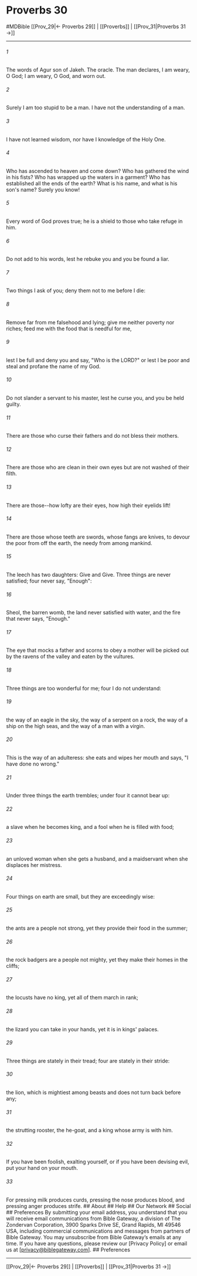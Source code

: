 # Proverbs 30
#MDBible
[[Prov_29|← Proverbs 29]] | [[Proverbs]] | [[Prov_31|Proverbs 31 →]]

***


###### 1 
The words of Agur son of Jakeh. The oracle. The man declares, I am weary, O God; I am weary, O God, and worn out. 

###### 2 
Surely I am too stupid to be a man. I have not the understanding of a man. 

###### 3 
I have not learned wisdom, nor have I knowledge of the Holy One. 

###### 4 
Who has ascended to heaven and come down? Who has gathered the wind in his fists? Who has wrapped up the waters in a garment? Who has established all the ends of the earth? What is his name, and what is his son's name? Surely you know! 

###### 5 
Every word of God proves true; he is a shield to those who take refuge in him. 

###### 6 
Do not add to his words, lest he rebuke you and you be found a liar. 

###### 7 
Two things I ask of you; deny them not to me before I die: 

###### 8 
Remove far from me falsehood and lying; give me neither poverty nor riches; feed me with the food that is needful for me, 

###### 9 
lest I be full and deny you and say, "Who is the LORD?" or lest I be poor and steal and profane the name of my God. 

###### 10 
Do not slander a servant to his master, lest he curse you, and you be held guilty. 

###### 11 
There are those who curse their fathers and do not bless their mothers. 

###### 12 
There are those who are clean in their own eyes but are not washed of their filth. 

###### 13 
There are those--how lofty are their eyes, how high their eyelids lift! 

###### 14 
There are those whose teeth are swords, whose fangs are knives, to devour the poor from off the earth, the needy from among mankind. 

###### 15 
The leech has two daughters: Give and Give. Three things are never satisfied; four never say, "Enough": 

###### 16 
Sheol, the barren womb, the land never satisfied with water, and the fire that never says, "Enough." 

###### 17 
The eye that mocks a father and scorns to obey a mother will be picked out by the ravens of the valley and eaten by the vultures. 

###### 18 
Three things are too wonderful for me; four I do not understand: 

###### 19 
the way of an eagle in the sky, the way of a serpent on a rock, the way of a ship on the high seas, and the way of a man with a virgin. 

###### 20 
This is the way of an adulteress: she eats and wipes her mouth and says, "I have done no wrong." 

###### 21 
Under three things the earth trembles; under four it cannot bear up: 

###### 22 
a slave when he becomes king, and a fool when he is filled with food; 

###### 23 
an unloved woman when she gets a husband, and a maidservant when she displaces her mistress. 

###### 24 
Four things on earth are small, but they are exceedingly wise: 

###### 25 
the ants are a people not strong, yet they provide their food in the summer; 

###### 26 
the rock badgers are a people not mighty, yet they make their homes in the cliffs; 

###### 27 
the locusts have no king, yet all of them march in rank; 

###### 28 
the lizard you can take in your hands, yet it is in kings' palaces. 

###### 29 
Three things are stately in their tread; four are stately in their stride: 

###### 30 
the lion, which is mightiest among beasts and does not turn back before any; 

###### 31 
the strutting rooster, the he-goat, and a king whose army is with him. 

###### 32 
If you have been foolish, exalting yourself, or if you have been devising evil, put your hand on your mouth. 

###### 33 
For pressing milk produces curds, pressing the nose produces blood, and pressing anger produces strife. ## About ## Help ## Our Network ## Social ## Preferences By submitting your email address, you understand that you will receive email communications from Bible Gateway, a division of The Zondervan Corporation, 3900 Sparks Drive SE, Grand Rapids, MI 49546 USA, including commercial communications and messages from partners of Bible Gateway. You may unsubscribe from Bible Gateway&rsquo;s emails at any time. If you have any questions, please review our [Privacy Policy] or email us at [privacy@biblegateway.com]. ## Preferences

***

[[Prov_29|← Proverbs 29]] | [[Proverbs]] | [[Prov_31|Proverbs 31 →]]
